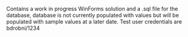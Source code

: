 Contains a work in progress WinForms solution and a .sql file for the database, database is not currently populated with values but will be populated with sample values at a later date. Test user credentials are bdrobni/1234
